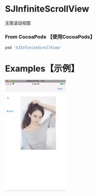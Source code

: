 # SJInfiniteScrollView
无限滚动视图

### From CocoaPods 【使用CocoaPods】

```ruby
pod 'SJInfiniteScrollView'
```

# Examples【示例】

![image](https://github.com/shenjuneng/SJInfiniteScrollView/blob/removeXib/ExampleImages/examplegif02.gif)

